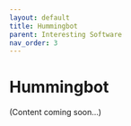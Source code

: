 ```yaml
---
layout: default
title: Hummingbot
parent: Interesting Software
nav_order: 3
---
```


# Hummingbot

(Content coming soon...)

